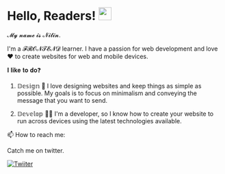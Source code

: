 # Hello, Readers! <img src="https://raw.githubusercontent.com/MartinHeinz/MartinHeinz/master/wave.gif" width="30px">
𝓜𝔂 𝓷𝓪𝓶𝓮 𝓲𝓼 𝓝𝓲𝓽𝓲𝓷.

I'm a 𝓕𝓡𝓞𝓝𝓣𝓔𝓝𝓓 learner. I have a passion for web development and love❤️ to create websites for web and mobile devices.

𝐈 𝐥𝐢𝐤𝐞 𝐭𝐨 𝐝𝐨❓
1. 𝔻𝕖𝕤𝕚𝕘𝕟 🎨
I love designing websites and keep things as simple as possible. My goals is to focus on minimalism and conveying the message that you want to send.

2. 𝔻𝕖𝕧𝕖𝕝𝕠𝕡 👨‍💻
I'm a developer, so I know how to create your website to run across devices using the latest technologies available.

📫 How to reach me:

Catch me on twitter.


[![Twiiter](https://img.icons8.com/fluent/48/000000/twitter.png)](https://twitter.com/nitinmarale3640)



<!--
**nitinmarale/nitinmarale** is a ✨ _special_ ✨ repository because its `README.md` (this file) appears on your GitHub profile.

